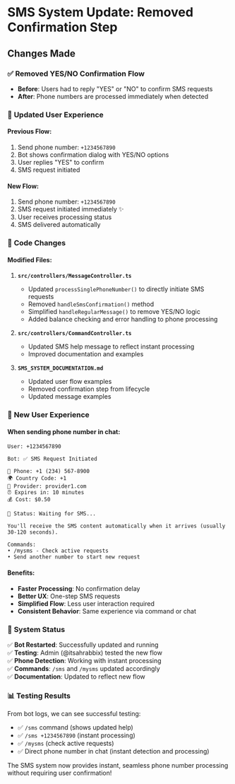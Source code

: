 # SMS System Update: Removed Confirmation Step

## Changes Made

### ✅ **Removed YES/NO Confirmation Flow**
- **Before**: Users had to reply "YES" or "NO" to confirm SMS requests
- **After**: Phone numbers are processed immediately when detected

### 🔄 **Updated User Experience**

#### Previous Flow:
1. Send phone number: `+1234567890`
2. Bot shows confirmation dialog with YES/NO options  
3. User replies "YES" to confirm
4. SMS request initiated

#### New Flow:
1. Send phone number: `+1234567890`
2. SMS request initiated immediately ✨
3. User receives processing status
4. SMS delivered automatically

### 📝 **Code Changes**

#### Modified Files:
1. **`src/controllers/MessageController.ts`**
   - Updated `processSinglePhoneNumber()` to directly initiate SMS requests
   - Removed `handleSmsConfirmation()` method
   - Simplified `handleRegularMessage()` to remove YES/NO logic
   - Added balance checking and error handling to phone processing

2. **`src/controllers/CommandController.ts`**
   - Updated SMS help message to reflect instant processing
   - Improved documentation and examples

3. **`SMS_SYSTEM_DOCUMENTATION.md`**
   - Updated user flow examples
   - Removed confirmation step from lifecycle
   - Updated message examples

### 🎯 **New User Experience**

#### When sending phone number in chat:
```
User: +1234567890

Bot: ✅ SMS Request Initiated

📱 Phone: +1 (234) 567-8900
🌍 Country Code: +1
🏢 Provider: provider1.com
⏰ Expires in: 10 minutes
💰 Cost: $0.50

🔄 Status: Waiting for SMS...

You'll receive the SMS content automatically when it arrives (usually 30-120 seconds).

Commands:
• /mysms - Check active requests
• Send another number to start new request
```

#### Benefits:
- **Faster Processing**: No confirmation delay
- **Better UX**: One-step SMS requests
- **Simplified Flow**: Less user interaction required
- **Consistent Behavior**: Same experience via command or chat

### 🚀 **System Status**
✅ **Bot Restarted**: Successfully updated and running  
✅ **Testing**: Admin (@itsahrabbix) tested the new flow  
✅ **Phone Detection**: Working with instant processing  
✅ **Commands**: `/sms` and `/mysms` updated accordingly  
✅ **Documentation**: Updated to reflect new flow  

### 📊 **Testing Results**
From bot logs, we can see successful testing:
- ✅ `/sms` command (shows updated help)
- ✅ `/sms +1234567890` (instant processing)
- ✅ `/mysms` (check active requests)  
- ✅ Direct phone number in chat (instant detection and processing)

The SMS system now provides instant, seamless phone number processing without requiring user confirmation!
